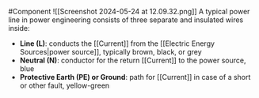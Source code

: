 #Component 
![[Screenshot 2024-05-24 at 12.09.32.png]]
A typical power line in power engineering consists of three separate and insulated wires inside: 
- __Line (L)__: conducts the [[Current]] from the [[Electric Energy Sources|power source]], typically brown, black, or grey 
- __Neutral (N)__: conductor for the return [[Current]] to the power source, blue 
- __Protective Earth (PE) or Ground__: path for [[Current]] in case of a short or other fault, yellow-green